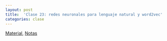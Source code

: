 ```yaml
---
layout: post
title:  'Clase 23: redes neuronales para lenguaje natural y word2vec'
categories: clase
---
```


[Material](https://www.dropbox.com/s/a0fyn77kgcw2lyo/clase_23.zip?dl=1), [Notas](https://www.dropbox.com/s/ojobg6lt8el7avp/Notas_AE_23.pdf?dl=1)